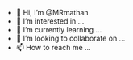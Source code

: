 - 👋 Hi, I’m @MRmathan
- 👀 I’m interested in ...
- 🌱 I’m currently learning ...
- 💞️ I’m looking to collaborate on ...
- 📫 How to reach me ...

<!---
MRmathan/MRmathan is a ✨ special ✨ repository because its `README.md` (this file) appears on your GitHub profile.
You can click the Preview link to take a look at your changes.
--->

